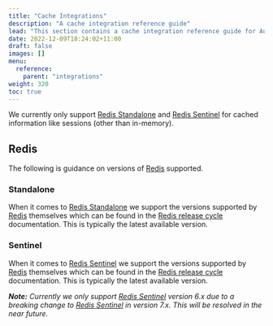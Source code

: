 ```yaml
---
title: "Cache Integrations"
description: "A cache integration reference guide"
lead: "This section contains a cache integration reference guide for Authelia."
date: 2022-12-09T18:24:02+11:00
draft: false
images: []
menu:
  reference:
    parent: "integrations"
weight: 320
toc: true
---
```


We currently only support [Redis Standalone] and [Redis Sentinel] for cached information like sessions
(other than in-memory).

## Redis

The following is guidance on versions of [Redis] supported.

### Standalone

When it comes to [Redis Standalone] we support the versions supported by [Redis] themselves which can be found in the
[Redis release cycle](https://redis.io/docs/about/releases/) documentation. This is typically the latest available
version.


### Sentinel

When it comes to [Redis Sentinel] we support the versions supported by [Redis] themselves which can be found in the
[Redis release cycle](https://redis.io/docs/about/releases/) documentation. This is typically the latest available
version.

_**Note:** Currently we only support [Redis Sentinel] version 6.x due to a breaking change to [Redis Sentinel] in
version 7.x. This will be resolved in the near future._

[Redis]: https://redis.io/
[Redis Standalone]: https://redis.io/docs/getting-started/
[Redis Sentinel]: https://redis.io/docs/management/sentinel/
